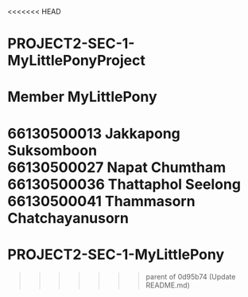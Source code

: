 <<<<<<< HEAD
# PROJECT2-SEC-1-MyLittlePonyProject


# Member MyLittlePony
66130500013 Jakkapong Suksomboon <br>
66130500027 Napat Chumtham <br>
66130500036 Thattaphol Seelong <br>
66130500041 Thammasorn Chatchayanusorn <br>
=======
# PROJECT2-SEC-1-MyLittlePony
>>>>>>> parent of 0d95b74 (Update README.md)
